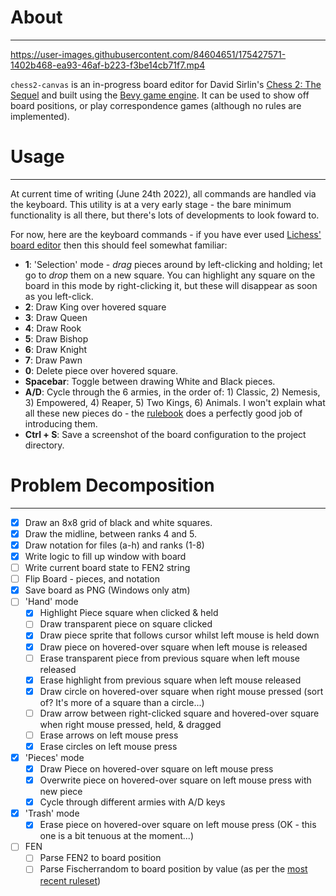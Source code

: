 # About
---

https://user-images.githubusercontent.com/84604651/175427571-1402b468-ea93-46af-b223-f3be14cb71f7.mp4


`chess2-canvas` is an in-progress board editor for David Sirlin's [Chess 2: The Sequel](https://en.wikipedia.org/wiki/Chess_2:_The_Sequel) and built using the [Bevy game engine](https://bevyengine.org/). It can be used to show off board positions, or play correspondence games (although no rules are implemented).

# Usage
---
At current time of writing (June 24th 2022), all commands are handled via the keyboard. This utility is at a very early stage - the bare minimum functionality is all there, but there's lots of developments to look foward to. 

For now, here are the keyboard commands - if you have ever used [Lichess' board editor](https://lichess.org/editor) then this should feel somewhat familiar:

- **1**: 'Selection' mode - *drag* pieces around by left-clicking and holding; let go to *drop* them on a new square. You can highlight any square on the board in this mode by right-clicking it, but these will disappear as soon as you left-click.
- **2**: Draw King over hovered square
- **3**: Draw Queen
- **4**: Draw Rook
- **5**: Draw Bishop
- **6**: Draw Knight
- **7**: Draw Pawn
- **0**: Delete piece over hovered square.
- **Spacebar**: Toggle between drawing White and Black pieces.
- **A/D**: Cycle through the 6 armies, in the order of: 1) Classic, 2) Nemesis, 3) Empowered, 4) Reaper, 5) Two Kings, 6) Animals. 
I won't explain what all these new pieces do - the [rulebook](https://static1.squarespace.com/static/575f8cb8ab48de461197681a/t/5f2e3acc0fe05d162d2c0834/1596865230951/chess2_rulebook3-0.pdf) does a perfectly good job of introducing them.
- **Ctrl + S**: Save a screenshot of the board configuration to the project directory.



# Problem Decomposition
---

- [x] Draw an 8x8 grid of black and white squares.
- [x] Draw the midline, between ranks 4 and 5.
- [x] Draw notation for files (a-h) and ranks (1-8) 
- [x] Write logic to fill up window with board
- [ ] Write current board state to FEN2 string
- [ ] Flip Board - pieces, and notation
- [x] Save board as PNG (Windows only atm)
- [ ] 'Hand' mode
	- [x] Highlight Piece square when clicked & held
	- [ ] Draw transparent piece on square clicked
	- [x] Draw piece sprite that follows cursor whilst left mouse is held down
	- [x] Draw piece on hovered-over square when left mouse is released
	- [ ] Erase transparent piece from previous square when left mouse released
	- [x] Erase highlight from previous square when left mouse released 
	- [x] Draw circle on hovered-over square when right mouse pressed (sort of? It's more of a square than a circle...)
	- [ ] Draw arrow between right-clicked square and hovered-over square when right mouse pressed, held, & dragged
	- [ ] Erase arrows on left mouse press
	- [x] Erase circles on left mouse press
- [x] 'Pieces' mode
	- [x] Draw Piece on hovered-over square on left mouse press
	- [x] Overwrite piece on hovered-over square on left mouse press with new piece
	- [x] Cycle through different armies with A/D keys
- [x] 'Trash' mode
	- [x] Erase piece on hovered-over square on left mouse press
	(OK - this one is a bit tenuous at the moment...)
- [ ] FEN
	- [ ] Parse FEN2 to board position 
	- [ ] Parse Fischerrandom to board position by value (as per the [most recent ruleset](https://static1.squarespace.com/static/575f8cb8ab48de461197681a/t/5f2e3acc0fe05d162d2c0834/1596865230951/chess2_rulebook3-0.pdf))
